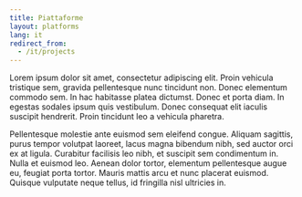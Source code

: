 ```yaml
---
title: Piattaforme
layout: platforms
lang: it
redirect_from:
  - /it/projects
---
```


Lorem ipsum dolor sit amet, consectetur adipiscing elit. Proin vehicula tristique sem, gravida pellentesque nunc tincidunt non. Donec elementum commodo sem. In hac habitasse platea dictumst. Donec et porta diam. In egestas sodales ipsum quis vestibulum. Donec consequat elit iaculis suscipit hendrerit. Proin tincidunt leo a vehicula pharetra.

Pellentesque molestie ante euismod sem eleifend congue. Aliquam sagittis, purus tempor volutpat laoreet, lacus magna bibendum nibh, sed auctor orci ex at ligula. Curabitur facilisis leo nibh, et suscipit sem condimentum in. Nulla et euismod leo. Aenean dolor tortor, elementum pellentesque augue eu, feugiat porta tortor. Mauris mattis arcu et nunc placerat euismod. Quisque vulputate neque tellus, id fringilla nisl ultricies in.
